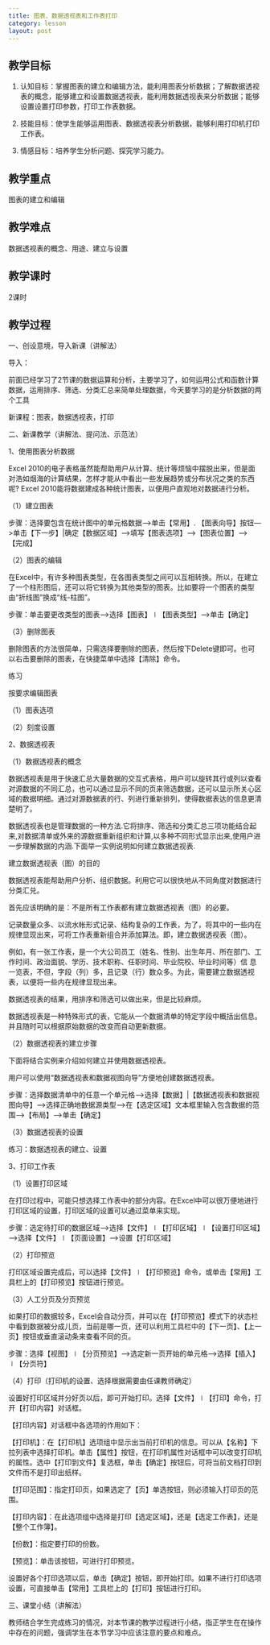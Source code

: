 ```yaml
---
title: 图表、数据透视表和工作表打印
category: lesson
layout: post
---
```


## 教学目标

1. 认知目标：掌握图表的建立和编辑方法，能利用图表分析数据；了解数据透视表的概念，能够建立和设置数据透视表，能利用数据透视表来分析数据；能够设置设置打印参数，打印工作表数据。

2. 技能目标：使学生能够运用图表、数据透视表分析数据，能够利用打印机打印工作表。

3. 情感目标：培养学生分析问题、探究学习能力。

## 教学重点

图表的建立和编辑

## 教学难点

数据透视表的概念、用途、建立与设置

## 教学课时

2课时

## 教学过程

一、创设意境，导入新课（讲解法）

导入：

前面已经学习了2节课的数据运算和分析，主要学习了，如何运用公式和函数计算数据，运用排序、筛选、分类汇总来简单处理数据，今天要学习的是分析数据的两个工具

新课程：图表，数据透视表，打印

二、新课教学（讲解法、提问法、示范法）

1、使用图表分析数据

Excel 2010的电子表格虽然能帮助用户从计算、统计等烦恼中摆脱出来，但是面对浩如烟海的计算结果，怎样才能从中看出一些发展趋势或分布状况之类的东西呢? Excel 2010能将数据建成各种统计图表，以便用户直观地对数据进行分析。

（1）建立图表

步骤：选择要包含在统计图中的单元格数据—>单击【常用】. 【图表向导】按钮—>单击【下一步】|确定【数据区域】—>填写【图表选项】—>【图表位置】—>【完成】

（2）图表的编辑

在Excel中，有许多种图表类型，在各图表类型之间可以互相转换。所以，在建立了一个柱形图后，还可以将它转换为其他类型的图表。比如要将一个图表的类型由“折线图”换成“线-柱图”。

步骤：单击要更改类型的图表—>选择【图表】∣【图表类型】—>单击【确定】

（3）删除图表

删除图表的方法很简单，只需选择要删除的图表，然后按下Delete键即可。也可以右击要删除的图表，在快捷菜单中选择【清除】命令。

练习

按要求编辑图表

（1）图表选项

（2）刻度设置

2、数据透视表

（1）数据透视表的概念

数据透视表是用于快速汇总大量数据的交互式表格，用户可以旋转其行或列以查看对源数据的不同汇总，也可以通过显示不同的页来筛选数据，还可以显示所关心区域的数据明细。通过对源数据表的行、列进行重新排列，使得数据表达的信息更清楚明了。

数据透视表也是管理数据的一种方法.它将排序、筛选和分类汇总三项功能结合起来,对数据清单或外来的源数据重新组织和计算,以多种不同形式显示出来,使用户进一步理解数据的内涵.下面举一实例说明如何建立数据透视表.

建立数据透视表（图）的目的

数据透视表能帮助用户分析、组织数据。利用它可以很快地从不同角度对数据进行分类汇兑。

首先应该明确的是：不是所有工作表都有建立数据透视表（图）的必要。

记录数量众多、以流水帐形式记录、结构复杂的工作表，为了，将其中的一些内在规律显现出来，可将工作表重新组合并添加算法。即，建立数据透视表（图）。

例如，有一张工作表，是一个大公司员工（姓名、性别、出生年月、所在部门、工作时间、政治面貌、学历、技术职称、任职时间、毕业院校、毕业时间等）信 息一览表，不但，字段（列）多，且记录（行）数众多。为此，需要建立数据透视表，以便将一些内在规律显现出来。

数据透视表的结果，用排序和筛选可以做出来，但是比较麻烦。

数据透视表是一种特殊形式的表，它能从一个数据清单的特定字段中概括出信息。并且随时可以根据原始数据的改变而自动更新数据。

（2）数据透视表的建立步骤

下面将结合实例来介绍如何建立并使用数据透视表。

用户可以使用“数据透视表和数据视图向导”方便地创建数据透视表。

步骤：选择数据清单中的任意一个单元格—>选择【数据】|【数据透视表和数据视图向导】—>选择正确地数据源类型—>在【选定区域】文本框里输入包含数据的范围—>【布局】—>单击【确定】

（3）数据透视表的设置

练习：数据透视表的建立、设置

3、打印工作表

（1）设置打印区域

在打印过程中，可能只想选择工作表中的部分内容。在Excel中可以很万便地进行打印区域的设置，打印区域的设置可以通过菜单来实现。

步骤：选定待打印的数据区域—>选择【文件】∣【打印区域】∣【设置打印区域】—>选择【文件】∣【页面设置】—>设置【打印区域】

（2）打印预览

打印区域设置完成后，可以选择【文件】∣【打印预览】命令，或单击【常用】工具栏上的【打印预览】按钮进行预览。

（3）人工分页及分页预览

如果打印的数据较多，Excel会自动分页，并可以在【打印预览】模式下的状态栏中看到数据被分成儿页，当前是哪一页，还可以利用工具栏中的【下一页】、【上一页】按钮或垂直滚动条来查看不同的页。

步骤：选择【视图】∣【分页预览】—>选定新一页开始的单元格—>选择【插入】∣【分页符】

（4）打印（打印机的设置、选择根据需要由任课教师确定）

设置好打印区域并分好页以后，即可开始打印。选择【文件】∣【打印】命令，打开【打印内容】对话框。

【打印内容】对话框中各选项的作用如下：

【打印机】：在【打印机】选项组中显示出当前打印机的信息。可以从【名称】下拉列表中选择打印机。单击【属性】按钮，在打印机属性对话框中可以改变打印机的属性。选中【打印到文件】复选框，单击【确定】按钮后，可将当前文档打印到文件而不是打印出纸样。

【打印范围】：指定打印页，如果选定了【页】单选按钮，则必须输入打印页的范围。

【打印内容】：在此选项组中选择是打印【选定区域】，还是【选定工作表】，还是【整个工作簿】。

【份数】：指定要打印的份数。

【预览】：单击该按钮，可进行打印预览。

设置好各个打印选项以后，单击【确定】按钮，即开始打印。如果不进行打印选项设置，可直接单击【常用】工具栏上的【打印】按钮进行打印。

三、课堂小结（讲解法）

教师结合学生完成练习的情况，对本节课的教学过程进行小结，指正学生在在操作中存在的问题，强调学生在本节学习中应该注意的要点和难点。